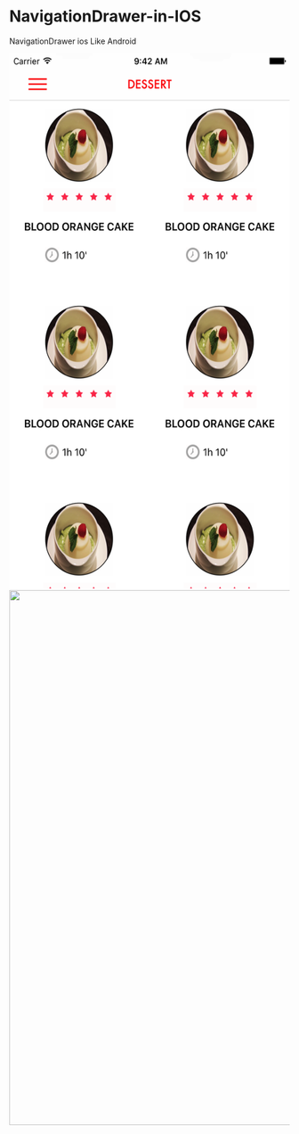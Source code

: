 # NavigationDrawer-in-IOS
NavigationDrawer ios Like Android


<img src ="Screenshot_iPhone-7-Plus_iOS1.png" width="540" height="960">
<img src ="Screenshot_iPhone-7-Plus_iOS-10.2_07-30-2017_10.04.08.004" width="540" height="960">
